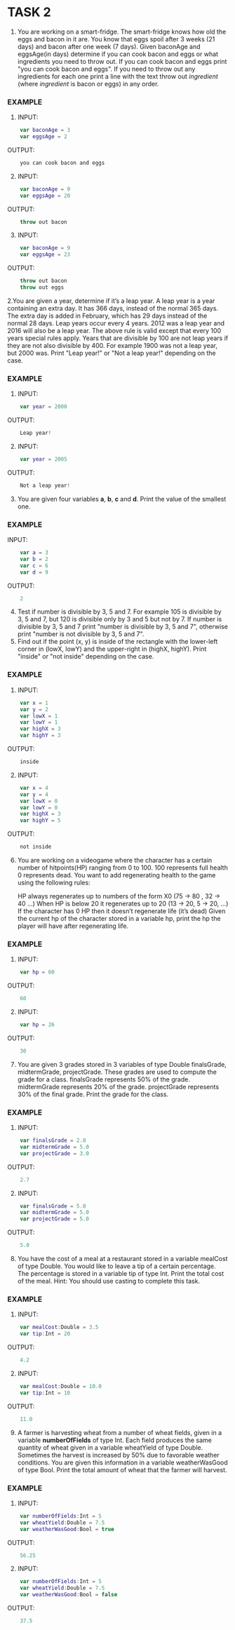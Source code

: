 # TASK 2
1. You are working on a smart-fridge. The smart-fridge knows how old the eggs and bacon in it are.
You know that eggs spoil after 3 weeks (21 days) and bacon after one week (7 days).
Given baconAge and eggsAge(in days) determine if you can cook bacon and eggs or what ingredients you need to throw out.
If you can cook bacon and eggs print "you can cook bacon and eggs".
If you need to throw out any ingredients for each one print a line with the text throw out _ingredient_ (where _ingredient_ is bacon or eggs) in any order.

### EXAMPLE
1. INPUT:
```swift
	var baconAge = 3
	var eggsAge = 2
```
OUTPUT:
```swift
	you can cook bacon and eggs
```
2. INPUT:
```swift
	var baconAge = 9
	var eggsAge = 20
```
OUTPUT:
```swift
	throw out bacon
```
3. INPUT:
```swift
	var baconAge = 9
	var eggsAge = 23
```
OUTPUT:
```swift
	throw out bacon  
	throw out eggs
```

2.You are given a year, determine if it’s a leap year. A leap year is a year containing an extra day. It has 366 days, instead of the normal 365 days.
	The extra day is added in February, which has 29 days instead of the normal 28 days. Leap years occur every 4 years. 2012 was a leap year and 2016 will also be a leap year.
	The above rule is valid except that every 100 years special rules apply. Years that are divisible by 100 are not leap years if they are not also divisible by 400.
	For example 1900 was not a leap year, but 2000 was. Print "Leap year!" or "Not a leap year!" depending on the case.
### EXAMPLE
1. INPUT:
```swift
	var year = 2000
```
OUTPUT:
```swift
	Leap year!
```
2. INPUT:
```swift
	var year = 2005
```
OUTPUT:
```swift
	Not a leap year!
```

3. You are given four variables __a__, __b__, __c__ and __d__. Print the value of the smallest one.

### EXAMPLE
 INPUT:
```swift
	var a = 3
	var b = 2
	var c = 6
	var d = 9
```
 OUTPUT:
```swift
	2
```
4. Test if number is divisible by 3, 5 and 7. For example 105 is divisible by 3, 5 and 7, but 120 is divisible only by 3 and 5 but not by 7.
	If number is divisible by 3, 5 and 7 print "number is divisible by 3, 5 and 7", otherwise print "number is not divisible by 3, 5 and 7".
5. Find out if the point (x, y) is inside of the rectangle with the lower-left corner in (lowX, lowY) and the upper-right in (highX, highY).
    Print "inside" or "not inside" depending on the case.

### EXAMPLE
1. INPUT:
```swift
	var x = 1
	var y = 2
	var lowX = 1
	var lowY = 1
	var highX = 3
	var highY = 3
```
OUTPUT:
```swift
	inside
```
2. INPUT:
```swift
	var x = 4
	var y = 4
	var lowX = 0
	var lowY = 0
	var highX = 3
	var highY = 5
```
OUTPUT:
```swift
	not inside
```

6. You are working on a videogame where the character has a certain number of hitpoints(HP) ranging from 0 to 100.
	100 represents full health
	0 represents dead.
	You want to add regenerating health to the game using the following rules:
	
	HP always regenerates up to numbers of the form X0 (75 -> 80 , 32 -> 40 …)
	When HP is below 20 it regenerates up to 20 (13 -> 20, 5 -> 20, …)
	If the character has 0 HP then it doesn’t regenerate life (it’s dead)
	Given the current hp of the character stored in a variable hp, print the hp the player will have after regenerating life.

### EXAMPLE
1. INPUT:
```swift
	var hp = 60
```
OUTPUT:
```swift
	60
```
2. INPUT:
```swift
	var hp = 26
```
OUTPUT:
```swift
	30
```

7. You are given 3 grades stored in 3 variables of type Double finalsGrade, midtermGrade, projectGrade.
	These grades are used to compute the grade for a class. finalsGrade represents 50% of the grade.
	midtermGrade represents 20% of the grade. projectGrade represents 30% of the final grade.
	Print the grade for the class.

### EXAMPLE
1. INPUT:
```swift
	var finalsGrade = 2.0
	var midtermGrade = 5.0
	var projectGrade = 3.0
```
OUTPUT:
```swift
	2.7
```
2. INPUT:
```swift
	var finalsGrade = 5.0
	var midtermGrade = 5.0
	var projectGrade = 5.0
```
OUTPUT:
```swift
	5.0
```

8. You have the cost of a meal at a restaurant stored in a variable mealCost of type Double.
	You would like to leave a tip of a certain percentage. The percentage is stored in a variable tip of type Int.
	Print the total cost of the meal. Hint: You should use casting to complete this task. 

### EXAMPLE
1. INPUT:
```swift
	var mealCost:Double = 3.5
	var tip:Int = 20
```
OUTPUT:
```swift
	4.2
```
2. INPUT:
```swift
	var mealCost:Double = 10.0
	var tip:Int = 10
```
OUTPUT:
```swift
	11.0
```

9. A farmer is harvesting wheat from a number of wheat fields, given in a variable __numberOfFields__ of type Int.
	Each field produces the same quantity of wheat given in a variable wheatYield of type Double.
	Sometimes the harvest is increased by 50% due to favorable weather conditions. You are given this information in a variable weatherWasGood of type Bool.
	Print the total amount of wheat that the farmer will harvest.

### EXAMPLE
1. INPUT:
```swift
	var numberOfFields:Int = 5
	var wheatYield:Double = 7.5
	var weatherWasGood:Bool = true
```
OUTPUT:
```swift
	56.25
```
2. INPUT:
```swift
	var numberOfFields:Int = 5
	var wheatYield:Double = 7.5
	var weatherWasGood:Bool = false
```
OUTPUT:
```swift
	37.5
```